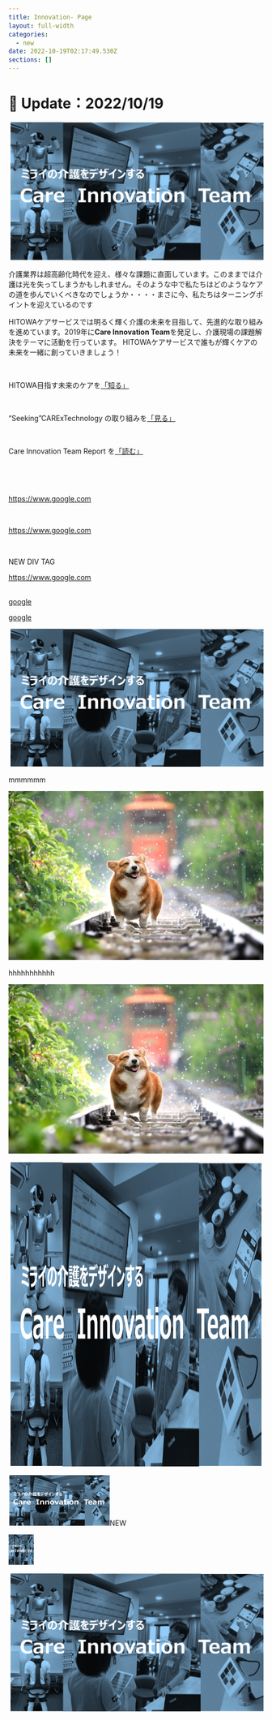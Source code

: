 ```yaml
---
title: Innovation- Page
layout: full-width
categories:
  - new
date: 2022-10-19T02:17:49.530Z
sections: []
---
```

<h1 class="black-600 text-right text-xs"> 🔄 Update：2022/10/19</h1>

![](/images/hi1.png)

介護業界は超高齢化時代を迎え、様々な課題に直面しています。このままでは介護は光を失ってしまうかもしれません。そのような中で私たちはどのようなケアの道を歩んでいくべきなのでしょうか・・・・まさに今、私たちはターニングポイントを迎えているのです

HITOWAケアサービスでは明るく輝く介護の未来を目指して、先進的な取り組みを進めています。2019年に**Care Innovation Team**を発足し、介護現場の課題解決をテーマに活動を行っています。 HITOWAケアサービスで誰もが輝くケアの未来を一緒に創っていきましょう！

<br>

<div class=" bg-blue-800 bg-opacity-100 p-2 w-full h-full">

<span class="[](https://www.google.com)text-xl text-yellow-300  font-bold">HITOWA目指す未来のケアを<a href="https://www.google.com">「知る」</a>[](https://www.google.com)</span></div><br>



<div class="bg-blue-800 bg-opacity-100 p-2 w-full h-full">

<span class="text-yellow[](https://www.google.com)-600 text-base font-bold">“Seeking”CARExTechnology の取り組みを<a href="https://www.google.com">「見る」</a>[](https://www.google.com)</span></div><br>



<div class="bg-blue-800 bg-opacity-100 p-2 w-full h-full">

<span class="text-#fde047-600 text-base font-bold">[](https://www.google.com)Care Innovation Team Report を<a href="https://www.google.com">「読む」</a>[](https://www.google.com)</span></div><br>







</div><br>

<div class="bg-yellow-400 bg-opacity-50 p-2 w-full h-full">

<span class="text-xl text-green-500 font-bold">https://www.google.com</span>

</div><br>

<div class="bg-red-400 bg-opacity-50 p-2 w-full h-full">

<span class="text-xl text-green-500 font-bold"><https://www.google.com></span>

</div><br>

N﻿EW DIV TAG

<div class="bg-red-400 bg-opacity-50 p-2 w-full h-full">

<span class="text-xl text-green-500 font-bold"><https://www.google.com></span>

</div><br>

<div class="bg-red-400 bg-opacity-50 p-2 w-full h-full">
<a href="https://www.google.com">google</a>
</div>

<a href="https://www.google.com">google</a>

<img class="w-96 h-96 rounded-full"  src="/images/hi1.png" alt="image description">

<br>

m﻿mmmmm

<img class=" justify-center w-300 h-700" src="/images/corgi-gaf458b48c_1920.jpg">

h﻿hhhhhhhhhh

<img class="object-center bg-yellow-300 w-240 h-240" src="/images/corgi-gaf458b48c_1920.jpg">

<img src="/images/hi1.png" width="500" height="600"></img>

<img src="/images/hi1.png" width="200" height="100">NEW</img>

<img src="/images/hi1.png" width="50" height="60"></img>

<div class="flex flex-wrap justify-center">
  <div class="w-6/12 sm:w-4/12 px-4">
    <img src="/images/hi1.png" alt="..." class="shadow-lg rounded max-w-full h-auto align-middle border-none" />
  </div>
</div>